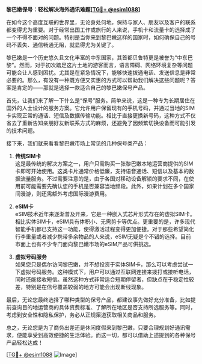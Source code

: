 **黎巴嫩保号：轻松解决海外通讯难题[[TG💪+ @esim1088](https://t.me/s/esim1088)]**

在如今这个高度互联的世界里，无论身处何地，保持与家人、朋友以及客户的联系都变得尤为重要。对于经常出国工作或旅行的人来说，手机卡和流量卡的选择成了一个不得不面对的问题。特别是当你来到黎巴嫩这样的国家时，如何确保自己的号码不丢失、通信畅通无阻，就显得尤为关键了。

黎巴嫩是一个历史悠久且文化丰富的中东国家，其首都贝鲁特更是被誉为“中东巴黎”。然而，对于初次踏足这片土地的游客而言，语言障碍、网络环境复杂等问题可能会让人感到困扰。尤其是在紧急情况下，能够快速拨通电话、发送信息是非常必要的。那么，有没有一种既方便又实惠的方式可以帮助我们解决这些问题呢？答案是肯定的——那就是选择一款适合自己的黎巴嫩保号产品。

首先，让我们来了解一下什么是“保号”服务。简单来说，这是一种专为长期居住在国外的人士设计的服务方案。它允许用户保留现有的手机号码，并通过当地的SIM卡实现正常的通话、短信及数据传输功能。相比于直接更换新号码，这种方式不仅省去了重新告知亲朋好友新联系方式的麻烦，还避免了因频繁切换设备而可能引发的技术问题。

接下来，我们就来看看黎巴嫩市场上常见的几种保号类产品：

1. **传统SIM卡**  
   这是最传统的解决方案之一，用户只需购买一张黎巴嫩本地运营商提供的SIM卡即可开始使用。这类卡片通常价格低廉，支持语音通话、短信以及基本的数据流量服务。不过需要注意的是，由于各国对移动设备解锁的要求不同，在使用前可能需要先确认您的手机是否兼容当地频段。此外，如果计划在多个国家间漫游，则还需额外考虑国际漫游费用。

2. **eSIM卡**  
   eSIM技术近年来逐渐普及开来，它是一种嵌入式芯片形式存在的虚拟SIM卡。相比实体SIM卡，eSIM具有体积小、无需剪卡等优点。更重要的是，许多现代智能手机都已支持这一功能，使得激活过程变得更加便捷。对于那些希望简化行李重量或者减少携带多余物品的人来说，eSIM无疑是个不错的选择。目前市面上也有不少专门面向黎巴嫩市场的eSIM产品可供挑选。

3. **虚拟号码服务**  
   如果您只是偶尔访问黎巴嫩，并不想投资于实体SIM卡，那么可以考虑尝试一下虚拟号码服务。这种模式下，用户可以通过互联网连接来拨打或接听电话，同时还能接收短信。虽然这种方式非常适合短期停留者，但缺点在于稳定性较差，特别是在信号覆盖较弱的地方可能会出现断线现象。

最后，无论您最终选择了哪种类型的保号产品，都建议事先做好充分准备，比如提前查询目的地运营商的具体资费标准、了解所在地区是否支持所选服务等。同时，考虑到安全性和隐私保护，务必从正规渠道获取相关商品和服务。

总之，无论您是为了商务出差还是休闲度假来到黎巴嫩，只要合理规划好通讯需求，便能享受到高效便捷的生活体验。而这一切，都可以借助上述提到的各种保号产品轻松达成！

[[TG💪+ @esim1088](https://t.me/s/esim1088) ![Image](https://i.postimg.cc/4NQfJmqS/Snipaste-2025-05-13-00-14-12.png)]